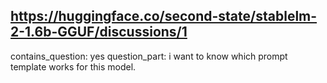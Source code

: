 ## https://huggingface.co/second-state/stablelm-2-1.6b-GGUF/discussions/1

contains_question: yes
question_part: i want to know which prompt template works for this model.